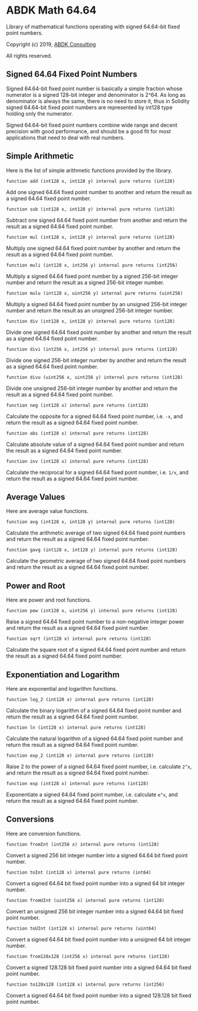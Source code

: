 ABDK Math 64.64
===============

Library of mathematical functions operating with signed 64.64-bit fixed point
numbers.

Copyright (c) 2019, [ABDK Consulting](https://abdk.consulting/)

All rights reserved.

Signed 64.64 Fixed Point Numbers
--------------------------------

Signed 64.64-bit fixed point number is basically a simple fraction whose
numerator is a signed 128-bit integer and denominator is 2^64.  As long as
denominator is always the same, there is no need to store it, thus in Solidity
signed 64.64-bit fixed point numbers are represented by int128 type holding only
the numerator.

Signed 64.64-bit fixed point numbers combine wide range and decent precision
with good performance, and should be a good fit for most applications that need
to deal with real numbers.

Simple Arithmetic
-----------------

Here is the list of simple arithmetic functions provided by the library.

    function add (int128 x, int128 y) internal pure returns (int128)

Add one signed 64.64 fixed point number to another and return the result as a
signed 64.64 fixed point number.

    function sub (int128 x, int128 y) internal pure returns (int128)

Subtract one signed 64.64 fixed point number from another and return the result
as a signed 64.64 fixed point number.

    function mul (int128 x, int128 y) internal pure returns (int128)

Multiply one signed 64.64 fixed point number by another and return the result as
a signed 64.64 fixed point number.

    function muli (int128 x, int256 y) internal pure returns (int256)

Multiply a signed 64.64 fixed point number by a signed 256-bit integer number
and return the result as a signed 256-bit integer number.

    function mulu (int128 x, uint256 y) internal pure returns (uint256)

Multiply a signed 64.64 fixed point number by an unsigned 256-bit integer number
and return the result as an unsigned 256-bit integer number.

    function div (int128 x, int128 y) internal pure returns (int128)

Divide one signed 64.64 fixed point number by another and return the result as
a signed 64.64 fixed point number.

    function divi (int256 x, int256 y) internal pure returns (int128)

Divide one signed 256-bit integer number by another and return the result as a
signed 64.64 fixed point number.

    function divu (uint256 x, uint256 y) internal pure returns (int128)

Divide one unsigned 256-bit integer number by another and return the result as
a signed 64.64 fixed point number.

    function neg (int128 x) internal pure returns (int128)

Calculate the opposite for a signed 64.64 fixed point number, i.e. `-x`, and
return the result as a signed 64.64 fixed point number.

    function abs (int128 x) internal pure returns (int128)

Calculate absolute value of a signed 64.64 fixed point number and return the
result as a signed 64.64 fixed point number.

    function inv (int128 x) internal pure returns (int128)

Calculate the reciprocal for a signed 64.64 fixed point number, i.e. `1/x`, and
return the result as a signed 64.64 fixed point number.

Average Values
--------------

Here are average value functions.

    function avg (int128 x, int128 y) internal pure returns (int128)

Calculate the arithmetic average of two signed 64.64 fixed point numbers and
return the result as a signed 64.64 fixed point number.

    function gavg (int128 x, int128 y) internal pure returns (int128)

Calculate the geometric average of two signed 64.64 fixed point numbers and
return the result as a signed 64.64 fixed point number.

Power and Root
--------------

Here are power and root functions.

    function pow (int128 x, uint256 y) internal pure returns (int128)

Raise a signed 64.64 fixed point number to a non-negative integer power and
return the result as a signed 64.64 fixed point number.

    function sqrt (int128 x) internal pure returns (int128)

Calculate the square root of a signed 64.64 fixed point number and return the
result as a signed 64.64 fixed point number.

Exponentiation and Logarithm
----------------------------

Here are exponential and logarithm functions.

    function log_2 (int128 x) internal pure returns (int128)

Calculate the binary logarithm of a signed 64.64 fixed point number and return
the result as a signed 64.64 fixed point number.

    function ln (int128 x) internal pure returns (int128)

Calculate the natural logarithm of a signed 64.64 fixed point number and return
the result as a signed 64.64 fixed point number.

    function exp_2 (int128 x) internal pure returns (int128)

Raise 2 to the power of a signed 64.64 fixed point number, i.e. calculate
`2^x`, and return the result as a signed 64.64 fixed point number.

    function exp (int128 x) internal pure returns (int128)

Exponentiate a signed 64.64 fixed point number, i.e. calculate `e^x`, and
return the result as a signed 64.64 fixed point number.

Conversions
-----------

Here are conversion functions.

    function fromInt (int256 x) internal pure returns (int128)

Convert a signed 256 bit integer number into a signed 64.64 bit fixed point
number.

    function toInt (int128 x) internal pure returns (int64)

Convert a signed 64.64 bit fixed point number into a signed 64 bit integer
number.

    function fromUInt (uint256 x) internal pure returns (int128)

Convert an unsigned 256 bit integer number into a signed 64.64 bit fixed point
number.

    function toUInt (int128 x) internal pure returns (uint64)

Convert a signed 64.64 bit fixed point number into a unsigned 64 bit integer
number.

    function from128x128 (int256 x) internal pure returns (int128)

Convert a signed 128.128 bit fixed point number into a signed 64.64 bit fixed
point number.

    function to128x128 (int128 x) internal pure returns (int256)

Convert a signed 64.64 bit fixed point number into a signed 128.128 bit fixed
point number.


